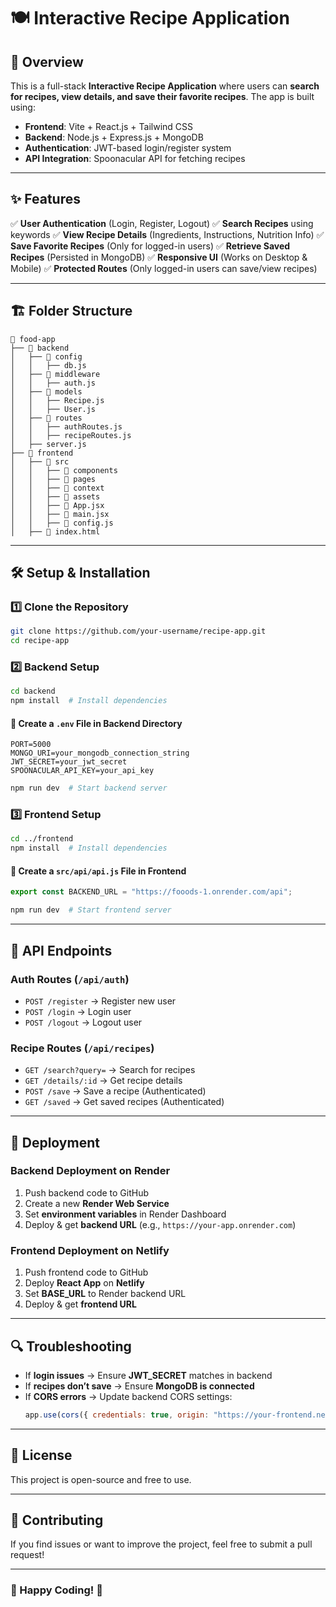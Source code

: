 # 🍽️ Interactive Recipe Application

## 🚀 Overview
This is a full-stack **Interactive Recipe Application** where users can **search for recipes, view details, and save their favorite recipes**. The app is built using:

- **Frontend**: Vite + React.js + Tailwind CSS
- **Backend**: Node.js + Express.js + MongoDB
- **Authentication**: JWT-based login/register system
- **API Integration**: Spoonacular API for fetching recipes

---

## ✨ Features
✅ **User Authentication** (Login, Register, Logout)
✅ **Search Recipes** using keywords
✅ **View Recipe Details** (Ingredients, Instructions, Nutrition Info)
✅ **Save Favorite Recipes** (Only for logged-in users)
✅ **Retrieve Saved Recipes** (Persisted in MongoDB)
✅ **Responsive UI** (Works on Desktop & Mobile)
✅ **Protected Routes** (Only logged-in users can save/view recipes)

---

## 🏗️ Folder Structure
```
📂 food-app
├── 📁 backend
│   ├── 📁 config
│   │   ├── db.js
│   ├── 📁 middleware
│   │   ├── auth.js
│   ├── 📁 models
│   │   ├── Recipe.js
│   │   ├── User.js
│   ├── 📁 routes
│   │   ├── authRoutes.js
│   │   ├── recipeRoutes.js
│   ├── server.js
├── 📁 frontend
│   ├── 📁 src
│   │   ├── 📁 components
│   │   ├── 📁 pages
│   │   ├── 📁 context
│   │   ├── 📁 assets
│   │   ├── 📄 App.jsx
│   │   ├── 📄 main.jsx
│   │   ├── 📄 config.js
│   ├── 📄 index.html
```

---

## 🛠️ Setup & Installation
### **1️⃣ Clone the Repository**
```sh
git clone https://github.com/your-username/recipe-app.git
cd recipe-app
```

### **2️⃣ Backend Setup**
```sh
cd backend
npm install  # Install dependencies
```

#### **🔹 Create a `.env` File in Backend Directory**
```env
PORT=5000
MONGO_URI=your_mongodb_connection_string
JWT_SECRET=your_jwt_secret
SPOONACULAR_API_KEY=your_api_key
```

```sh
npm run dev  # Start backend server
```

### **3️⃣ Frontend Setup**
```sh
cd ../frontend
npm install  # Install dependencies
```

#### **🔹 Create a `src/api/api.js` File in Frontend**
```js
export const BACKEND_URL = "https://fooods-1.onrender.com/api";
```

```sh
npm run dev  # Start frontend server
```

---

## 🚀 API Endpoints
### **Auth Routes** (`/api/auth`)
- `POST /register` → Register new user
- `POST /login` → Login user
- `POST /logout` → Logout user

### **Recipe Routes** (`/api/recipes`)
- `GET /search?query=` → Search for recipes
- `GET /details/:id` → Get recipe details
- `POST /save` → Save a recipe (Authenticated)
- `GET /saved` → Get saved recipes (Authenticated)

---

## 📌 Deployment
### **Backend Deployment on Render**
1. Push backend code to GitHub
2. Create a new **Render Web Service**
3. Set **environment variables** in Render Dashboard
4. Deploy & get **backend URL** (e.g., `https://your-app.onrender.com`)

### **Frontend Deployment on Netlify**
1. Push frontend code to GitHub
2. Deploy **React App** on **Netlify**
3. Set **BASE_URL** to Render backend URL
4. Deploy & get **frontend URL**

---

## 🔍 Troubleshooting
- If **login issues** → Ensure **JWT_SECRET** matches in backend
- If **recipes don’t save** → Ensure **MongoDB is connected**
- If **CORS errors** → Update backend CORS settings:
  ```js
  app.use(cors({ credentials: true, origin: "https://your-frontend.netlify.app" }));
  ```

---

## 📜 License
This project is open-source and free to use.

---

## 🙌 Contributing
If you find issues or want to improve the project, feel free to submit a pull request!

---

### 🎉 Happy Coding! 🚀

